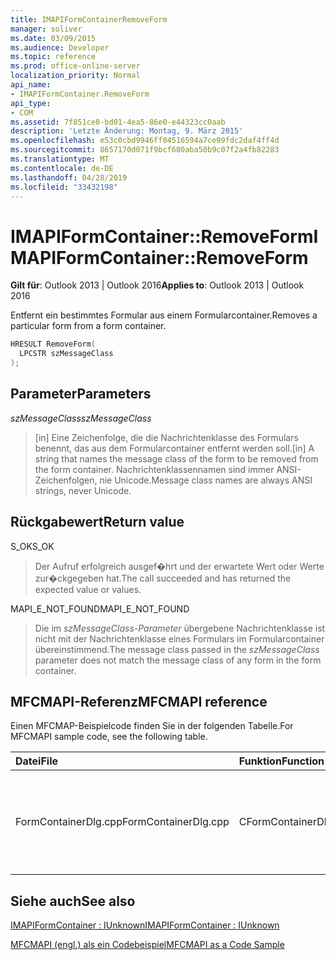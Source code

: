 ```yaml
---
title: IMAPIFormContainerRemoveForm
manager: soliver
ms.date: 03/09/2015
ms.audience: Developer
ms.topic: reference
ms.prod: office-online-server
localization_priority: Normal
api_name:
- IMAPIFormContainer.RemoveForm
api_type:
- COM
ms.assetid: 7f851ce8-bd01-4ea5-86e0-e44323cc0aab
description: 'Letzte Änderung: Montag, 9. März 2015'
ms.openlocfilehash: e53c0cbd9946ff04516594a7ce99fdc2daf4ff4d
ms.sourcegitcommit: 8657170d071f9bcf680aba50b9c07f2a4fb82283
ms.translationtype: MT
ms.contentlocale: de-DE
ms.lasthandoff: 04/28/2019
ms.locfileid: "33432198"
---
```

# <a name="imapiformcontainerremoveform"></a><span data-ttu-id="0d1b7-103">IMAPIFormContainer::RemoveForm</span><span class="sxs-lookup"><span data-stu-id="0d1b7-103">IMAPIFormContainer::RemoveForm</span></span>

  
  
<span data-ttu-id="0d1b7-104">**Gilt für**: Outlook 2013 | Outlook 2016</span><span class="sxs-lookup"><span data-stu-id="0d1b7-104">**Applies to**: Outlook 2013 | Outlook 2016</span></span> 
  
<span data-ttu-id="0d1b7-105">Entfernt ein bestimmtes Formular aus einem Formularcontainer.</span><span class="sxs-lookup"><span data-stu-id="0d1b7-105">Removes a particular form from a form container.</span></span>
  
```cpp
HRESULT RemoveForm(
  LPCSTR szMessageClass
);
```

## <a name="parameters"></a><span data-ttu-id="0d1b7-106">Parameter</span><span class="sxs-lookup"><span data-stu-id="0d1b7-106">Parameters</span></span>

 <span data-ttu-id="0d1b7-107">_szMessageClass_</span><span class="sxs-lookup"><span data-stu-id="0d1b7-107">_szMessageClass_</span></span>
  
> <span data-ttu-id="0d1b7-108">[in] Eine Zeichenfolge, die die Nachrichtenklasse des Formulars benennt, das aus dem Formularcontainer entfernt werden soll.</span><span class="sxs-lookup"><span data-stu-id="0d1b7-108">[in] A string that names the message class of the form to be removed from the form container.</span></span> <span data-ttu-id="0d1b7-109">Nachrichtenklassennamen sind immer ANSI-Zeichenfolgen, nie Unicode.</span><span class="sxs-lookup"><span data-stu-id="0d1b7-109">Message class names are always ANSI strings, never Unicode.</span></span>
    
## <a name="return-value"></a><span data-ttu-id="0d1b7-110">Rückgabewert</span><span class="sxs-lookup"><span data-stu-id="0d1b7-110">Return value</span></span>

<span data-ttu-id="0d1b7-111">S_OK</span><span class="sxs-lookup"><span data-stu-id="0d1b7-111">S_OK</span></span> 
  
> <span data-ttu-id="0d1b7-112">Der Aufruf erfolgreich ausgef�hrt und der erwartete Wert oder Werte zur�ckgegeben hat.</span><span class="sxs-lookup"><span data-stu-id="0d1b7-112">The call succeeded and has returned the expected value or values.</span></span>
    
<span data-ttu-id="0d1b7-113">MAPI_E_NOT_FOUND</span><span class="sxs-lookup"><span data-stu-id="0d1b7-113">MAPI_E_NOT_FOUND</span></span> 
  
> <span data-ttu-id="0d1b7-114">Die im  _szMessageClass-Parameter_ übergebene Nachrichtenklasse ist nicht mit der Nachrichtenklasse eines Formulars im Formularcontainer übereinstimmend.</span><span class="sxs-lookup"><span data-stu-id="0d1b7-114">The message class passed in the  _szMessageClass_ parameter does not match the message class of any form in the form container.</span></span> 
    
## <a name="mfcmapi-reference"></a><span data-ttu-id="0d1b7-115">MFCMAPI-Referenz</span><span class="sxs-lookup"><span data-stu-id="0d1b7-115">MFCMAPI reference</span></span>

<span data-ttu-id="0d1b7-116">Einen MFCMAP-Beispielcode finden Sie in der folgenden Tabelle.</span><span class="sxs-lookup"><span data-stu-id="0d1b7-116">For MFCMAPI sample code, see the following table.</span></span>
  
|<span data-ttu-id="0d1b7-117">**Datei**</span><span class="sxs-lookup"><span data-stu-id="0d1b7-117">**File**</span></span>|<span data-ttu-id="0d1b7-118">**Funktion**</span><span class="sxs-lookup"><span data-stu-id="0d1b7-118">**Function**</span></span>|<span data-ttu-id="0d1b7-119">**Comment**</span><span class="sxs-lookup"><span data-stu-id="0d1b7-119">**Comment**</span></span>|
|:-----|:-----|:-----|
|<span data-ttu-id="0d1b7-120">FormContainerDlg.cpp</span><span class="sxs-lookup"><span data-stu-id="0d1b7-120">FormContainerDlg.cpp</span></span>  <br/> |<span data-ttu-id="0d1b7-121">CFormContainerDlg::OnDeleteSelectedItem</span><span class="sxs-lookup"><span data-stu-id="0d1b7-121">CFormContainerDlg::OnDeleteSelectedItem</span></span>  <br/> |<span data-ttu-id="0d1b7-122">MFCMAPI verwendet die **IMAPIFormContainer::RemoveForm-Methode,** um ein Formular aus einem Formularcontainer zu löschen.</span><span class="sxs-lookup"><span data-stu-id="0d1b7-122">MFCMAPI uses the **IMAPIFormContainer::RemoveForm** method to delete a form from a form container.</span></span>  <br/> |
   
## <a name="see-also"></a><span data-ttu-id="0d1b7-123">Siehe auch</span><span class="sxs-lookup"><span data-stu-id="0d1b7-123">See also</span></span>



[<span data-ttu-id="0d1b7-124">IMAPIFormContainer : IUnknown</span><span class="sxs-lookup"><span data-stu-id="0d1b7-124">IMAPIFormContainer : IUnknown</span></span>](imapiformcontaineriunknown.md)


[<span data-ttu-id="0d1b7-125">MFCMAPI (engl.) als ein Codebeispiel</span><span class="sxs-lookup"><span data-stu-id="0d1b7-125">MFCMAPI as a Code Sample</span></span>](mfcmapi-as-a-code-sample.md)

